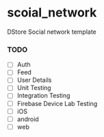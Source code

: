 # scoial_network

 DStore Social network template




### TODO 
- [ ] Auth
- [ ] Feed
- [ ] User Details
- [ ] Unit Testing 
- [ ] Integration Testing
- [ ] Firebase Device Lab Testing
- [ ] iOS 
- [ ] android
- [ ] web
